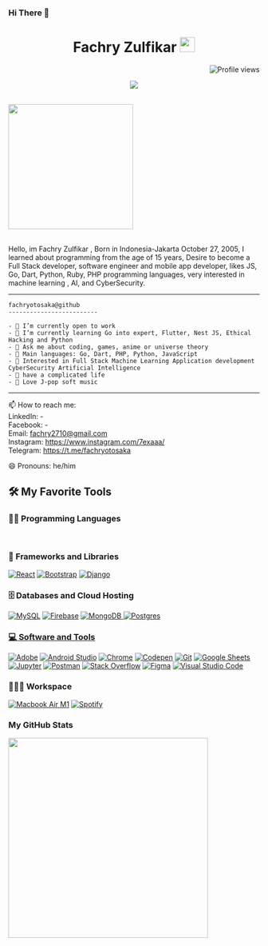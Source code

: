 ### Hi There 🦴
<h1 align="center">
Fachry Zulfikar
  <img src="https://media.giphy.com/media/hvRJCLFzcasrR4ia7z/giphy.gif" width="30"></h1>
 <!--<img src="https://komarev.com/ghpvc/?username=I-am-vishalmaurya&label=Profile%20Views&color=0e75b6&style=flat" align='right' alt="vishalmaurya" />-->
 <img src="https://gpvc.arturio.dev/I-am-vishalmaurya" alt="Profile views" align='right'/> <a href="https://github.com/I-am-vishalmaurya/I-am-vishalmaurya/"> </a> 
<br/>

<p align="center">
  <a href="https://github.com/DenverCoder1/readme-typing-svg"><img src="https://readme-typing-svg.herokuapp.com?lines=Software+Engineer;Full+Stack+Developer;Mobile+App+Developer;Freelancer;Always%20learning%20new%20things&center=true&width=380&height=45"></a>
</p>


<br>
<div style ="display:flex;" align="center">
  <img src="https://avatars.githubusercontent.com/u/109946736?s=400&u=fece086ad5d7efcac81f758268e3305192333374&v=4" style="width:250px"/>
</div>
<br>

<p>
Hello, im Fachry Zulfikar , Born in Indonesia-Jakarta October 27, 2005, I learned about programming from the age of 15 years, Desire to become a Full Stack developer, software engineer and mobile app developer, likes JS, Go, Dart, Python, Ruby, PHP programming languages, very interested in machine learning , AI, and CyberSecurity.
</p>


<!-- Typing SVG by DenverCoder1 - https://github.com/DenverCoder1/readme-typing-svg -->
<p align="center">

</p>


<hr>

```
fachryotosaka@github
-------------------------

- 🔭 I’m currently open to work
- 🌱 I’m currently learning Go into expert, Flutter, Nest JS, Ethical Hacking and Python
- 💬 Ask me about coding, games, anime or universe theory
- 🌟 Main languages: Go, Dart, PHP, Python, JavaScript
- 🚩 Interested in Full Stack Machine Learning Application development CyberSecurity Artificial Intelligence
- 💖 have a complicated life
- 🎵 Love J-pop soft music 

```

<hr>

📫 How to reach me: <br />
  LinkedIn: -  <br />
  Facebook: - <br />
  Email: fachry2710@gmail.com <br />
  Instagram: https://www.instagram.com/7exaaa/ <br />
  Telegram: https://t.me/fachryotosaka <br />
  
😄 Pronouns: he/him

## 🛠️ My Favorite Tools

### 👨‍💻 Programming Languages

<p>
        <a href="#"><img alt="" src="https://img.shields.io/badge/dart-%230175C2.svg?style=for-the-badge&logo=dart&logoColor=white"></a>
        <a href="#"><img alt="" src="https://img.shields.io/badge/go-%2300ADD8.svg?style=for-the-badge&logo=go&logoColor=white"></a>
<!--         <a href="#"><img alt="" src=""https://img.shields.io/badge/c++-%2300599C.svg?style=for-the-badge&logo=c%2B%2B&logoColor=white></a> -->
<!--         <a href="#"><img alt="" src="https://img.shields.io/badge/perl-%2339457E.svg?style=for-the-badge&logo=perl&logoColor=white"></a> -->
        <a href="#"><img alt="" src="https://img.shields.io/badge/ruby-%23CC342D.svg?style=for-the-badge&logo=ruby&logoColor=white"></a>
        <a href="#"><img alt="" src="https://img.shields.io/badge/python-3670A0?style=for-the-badge&logo=python&logoColor=ffdd54"></a>
        <a href="#"><img alt="" src="https://img.shields.io/badge/php-%23777BB4.svg?style=for-the-badge&logo=php&logoColor=white"></a>
<!--         <a href="#"><img alt="" src="https://img.shields.io/badge/c++-%2300599C.svg?style=for-the-badge&logo=c%2B%2B&logoColor=white"></a> -->
        <a href="#"><img alt="" src="https://img.shields.io/badge/javascript-%23323330.svg?style=for-the-badge&logo=javascript&logoColor=%23F7DF1E"></a>
        <a href="#"><img alt="" src=""></a>
        
        
        

### 🧰 Frameworks and Libraries

<p>
    <a href="#"><img alt="React" src="https://img.shields.io/badge/React-20232A?style=for-the-badge&logo=react&logoColor=61DAFB"></a>
<!--     <a href="#"><img alt="React Native" src="https://img.shields.io/badge/React_Native-20232A?style=for-the-badge&logo=react&logoColor=61DAFB"></a> -->
    <a href="#"><img alt="Bootstrap" src="https://img.shields.io/badge/Bootstrap-563D7C?style=for-the-badge&logo=bootstrap&logoColor=white"></a>
    <a href="#"><img alt="Django" src="https://img.shields.io/badge/Django-092E20?style=for-the-badge&logo=django&logoColor=white"></a>
    <a href="#"><img alt="" src="https://img.shields.io/badge/Flutter-%2302569B.svg?style=for-the-badge&logo=Flutter&logoColor=white"></a>
    <a href="#"><img alt="" src="https://img.shields.io/badge/laravel-%23FF2D20.svg?style=for-the-badge&logo=laravel&logoColor=white"></a>
    <a href="#"><img alt="" src="https://img.shields.io/badge/nestjs-%23E0234E.svg?style=for-the-badge&logo=nestjs&logoColor=white"></a>
<!--     <a href="#"><img alt="" src="https://img.shields.io/badge/rails-%23CC0000.svg?style=for-the-badge&logo=ruby-on-rails&logoColor=white"></a> -->
    <a href="#"><img alt="" src="https://img.shields.io/badge/vuejs-%2335495e.svg?style=for-the-badge&logo=vuedotjs&logoColor=%234FC08D"></a>
    <a href="#"><img alt="" src="https://img.shields.io/badge/node.js-6DA55F?style=for-the-badge&logo=node.js&logoColor=white"></a>
    <a href="#"><img alt="" src="https://img.shields.io/badge/jquery-%230769AD.svg?style=for-the-badge&logo=jquery&logoColor=white"></a>
    <a href="#"><img alt="" src="https://img.shields.io/badge/express.js-%23404d59.svg?style=for-the-badge&logo=express&logoColor=%2361DAFB"></a>

</p>

### 🗄️ Databases and Cloud Hosting

<p>
    <a href="#"><img alt="MySQL" src="https://img.shields.io/badge/MySQL-00000F?style=for-the-badge&logo=mysql&logoColor=white"></a>
    <a href="#"><img alt="Firebase" src ="https://img.shields.io/badge/Firebase-039BE5?style=for-the-badge&logo=Firebase&logoColor=white"></a>
    <a href="#"><img alt="MongoDB" src="https://img.shields.io/badge/MongoDB-%234ea94b.svg?style=for-the-badge&logo=mongodb&logoColor=white"</a>
    <a href="#"><img alt="Postgres" src="https://img.shields.io/badge/postgres-%23316192.svg?style=for-the-badge&logo=postgresql&logoColor=white"</a>
</p>
</p>

### 💻 Software and Tools

<p>
    <a href="#"><img alt="Adobe" src="https://img.shields.io/badge/adobe-%23FF0000.svg?style=for-the-badge&logo=adobe&logoColor=white"></a>
    <a href="#"><img alt="Android Studio" src="https://img.shields.io/badge/Android%20Studio-008678.svg?logo=android-studio&logoColor=white"></a>
    <a href="#"><img alt="Chrome" src="https://img.shields.io/badge/Chrome-3DDC84?logo=google-chrome&logoColor=white"></a>
    <a href="#"><img alt="Codepen" src="https://img.shields.io/badge/Codepen-000000.svg?logo=codepen&logoColor=white"></a>
    <a href="#"><img alt="Git" src="https://img.shields.io/badge/Git%20-%23F05033.svg?logo=git&logoColor=white"></a>
    <a href="#"><img alt="Google Sheets" src="https://img.shields.io/badge/Google%20Sheets%20-%2334A853.svg?logo=google%20sheets&logoColor=white"></a>
    <a href="#"><img alt="Jupyter" src="https://img.shields.io/badge/Jupyter%20-%23F37626.svg?logo=Jupyter&logoColor=white"></a>
    <a href="#"><img alt="Postman" src="https://img.shields.io/badge/Postman-FF6C37?logo=postman&logoColor=white"></a>
    <a href="#"><img alt="Stack Overflow" src="https://img.shields.io/badge/-Stack%20Overflow-FE7A16?logo=stack-overflow&logoColor=white"></a>
    <a href="#"><img alt="Figma" src="https://img.shields.io/badge/figma-%23F24E1E.svg?style=for-the-badge&logo=figma&logoColor=white"></a>
    <a href="#"><img alt="Visual Studio Code" src="https://img.shields.io/badge/Visual%20Studio%20Code-0078d7.svg?logo=visual-studio-code&logoColor=white"></a>
</p>

### 👨🏽‍💻 Workspace
<p>
    <a href="#"><img alt="Macbook Air M1" src="https://img.shields.io/badge/Windows%2011-%230079d5.svg?style=for-the-badge&logo=Windows%2011&logoColor=white"></a>
    <a href="#"><img alt="Spotify" src="https://img.shields.io/badge/Spotify-1ED760?&style=for-the-badge&logo=spotify&logoColor=white"></a>
</p>

### My GitHub Stats
<img align="left" width="400" src="https://github-readme-stats.vercel.app/api?username=fachryotosaka&show_icons=true&theme=transparent" />



